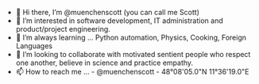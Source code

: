 - 👋 Hi there, I’m @muenchenscott (you can call me Scott)
- 👀 I’m interested in software development, IT administration and product/project engineering.
- 🌱 I’m always learning ... Python automation, Physics, Cooking, Foreign Languages
- 💞️ I’m looking to collaborate with motivated sentient people who respect one another, believe in science and practice empathy.
- 📫 How to reach me ... 
      - @muenchenscott
      - 48°08'05.0"N 11°36'19.0"E

<!---
muenchenscott/muenchenscott is a ✨ special ✨ repository because its `README.md` (this file) appears on your GitHub profile.
You can click the Preview link to take a look at your changes.
--->
